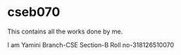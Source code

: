 # cseb070
This contains all the works done by me.

I am Yamini
Branch-CSE
Section-B
Roll no-318126510070
